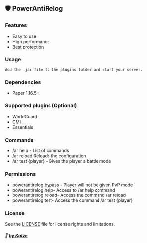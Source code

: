 ## 🛡️ PowerAntiRelog
### Features

- Easy to use
- High performance
- Best protection

### Usage
`Add the .jar file to the plugins folder and start your server.`

### Dependencies
- Paper 1.16.5+

### Supported plugins (Optional)​
- WorldGuard
- CMI
- Essentials

### Commands
- /ar help - List of commands
- /ar reload Reloads the configuration
- /ar test {player} - Gives the player a battle mode
### Permissions
- powerantirelog.bypass - Player will not be given PvP mode
- powerantirelog.help- Access to /ar help command
- powerantirelog.reload- Access the command /ar reload
- powerantirelog.test- Access the command /ar test {player}

### License
See the [LICENSE](LICENSE.md) file for license rights and limitations.

##### :ghost: [by Katze](https://github.com/katze225 "by Katze")
